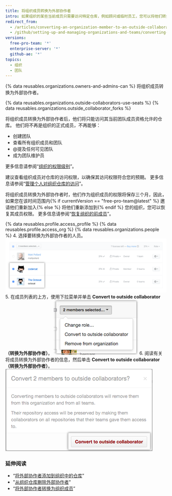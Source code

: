 ```yaml
---
title: 将组织成员转换为外部协作者
intro: 如果组织的某些当前成员只需要访问特定仓库，例如顾问或临时员工，您可以将他们转换为*外部协作者*。
redirect_from:
  - /articles/converting-an-organization-member-to-an-outside-collaborator
  - /github/setting-up-and-managing-organizations-and-teams/converting-an-organization-member-to-an-outside-collaborator
versions:
  free-pro-team: '*'
  enterprise-server: '*'
  github-ae: '*'
topics:
  - 组织
  - 团队
---
```

{% data reusables.organizations.owners-and-admins-can %} 将组织成员转换为外部协作者。

{% data reusables.organizations.outside-collaborators-use-seats %} {% data reusables.organizations.outside_collaborator_forks %}

将组织成员转换为外部协作者后，他们将只能访问其当前团队成员资格允许的仓库。 他们将不再是组织的正式成员，不再能够：

- 创建团队
- 查看所有组织成员和团队
- @提及任何可见团队
- 成为团队维护员

更多信息请参阅“[组织的权限级别](/github/setting-up-and-managing-organizations-and-teams/permission-levels-for-an-organization)”。

建议查看组织成员对仓库的访问权限，以确保其访问权限符合您的预期。 更多信息请参阅“[管理个人对组织仓库的访问](/articles/managing-an-individual-s-access-to-an-organization-repository)”。

将组织成员转换为外部协作者时，他们作为组织成员的权限将保存三个月，因此，如果您在该时间范围内{% if currentVersion == "free-pro-team@latest" %} 邀请他们重新加入{% else %} 将他们重新添加到{% endif %} 您的组织，您可以恢复其成员权限。 更多信息请参阅“[恢复组织的前成员](/articles/reinstating-a-former-member-of-your-organization)”。

{% data reusables.profile.access_profile %}
{% data reusables.profile.access_org %}
{% data reusables.organizations.people %}
4. 选择要转换为外部协作者的人员。 ![选择了两名成员的成员列表](/assets/images/help/teams/list-of-members-selected-bulk.png)
5. 在成员列表的上方，使用下拉菜单并单击 **Convert to outside collaborator（转换为外部协作者）**。 ![含有将成员转换为外部协作者选项的下拉菜单](/assets/images/help/teams/user-bulk-management-options.png)
6. 阅读有关将成员转换为外部协作者的信息，然后单击 **Convert to outside collaborator（转换为外部协作者）**。 ![有关外部协作者权限的信息和转换为外部协作者按钮](/assets/images/help/teams/confirm-outside-collaborator-bulk.png)

### 延伸阅读

- “[将外部协作者添加到组织中的仓库](/articles/adding-outside-collaborators-to-repositories-in-your-organization)”
- "[从组织仓库删除外部协作者](/articles/removing-an-outside-collaborator-from-an-organization-repository)"
- “[将外部协作者转换为组织成员](/articles/converting-an-outside-collaborator-to-an-organization-member)”
